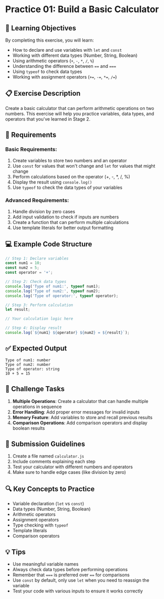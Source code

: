 <!-- markdownlint-disable -->

# Practice 01: Build a Basic Calculator

## 🎯 Learning Objectives

By completing this exercise, you will learn:

- How to declare and use variables with `let` and `const`
- Working with different data types (Number, String, Boolean)
- Using arithmetic operators (`+`, `-`, `*`, `/`, `%`)
- Understanding the difference between `==` and `===`
- Using `typeof` to check data types
- Working with assignment operators (`+=`, `-=`, `*=`, `/=`)

## 📋 Exercise Description

Create a basic calculator that can perform arithmetic operations on two numbers. This exercise will help you practice variables, data types, and operators that you've learned in Stage 2.

## 🔧 Requirements

### Basic Requirements:
1. Create variables to store two numbers and an operator
2. Use `const` for values that won't change and `let` for values that might change
3. Perform calculations based on the operator (+, -, *, /, %)
4. Display the result using `console.log()`
5. Use `typeof` to check the data types of your variables

### Advanced Requirements:
1. Handle division by zero cases
2. Add input validation to check if inputs are numbers
3. Create a function that can perform multiple calculations
4. Use template literals for better output formatting

## 💻 Example Code Structure

```javascript
// Step 1: Declare variables
const num1 = 10;
const num2 = 5;
const operator = '+';

// Step 2: Check data types
console.log('Type of num1:', typeof num1);
console.log('Type of num2:', typeof num2);
console.log('Type of operator:', typeof operator);

// Step 3: Perform calculation
let result;

// Your calculation logic here

// Step 4: Display result
console.log(`${num1} ${operator} ${num2} = ${result}`);
```

## ✅ Expected Output

```
Type of num1: number
Type of num2: number
Type of operator: string
10 + 5 = 15
```

## 🎯 Challenge Tasks

1. **Multiple Operations**: Create a calculator that can handle multiple operations in sequence
2. **Error Handling**: Add proper error messages for invalid inputs
3. **Memory Feature**: Add variables to store and recall previous results
4. **Comparison Operations**: Add comparison operators and display boolean results

## 📝 Submission Guidelines

1. Create a file named `calculator.js`
2. Include comments explaining each step
3. Test your calculator with different numbers and operators
4. Make sure to handle edge cases (like division by zero)

## 🔍 Key Concepts to Practice

- Variable declaration (`let` vs `const`)
- Data types (Number, String, Boolean)
- Arithmetic operators
- Assignment operators
- Type checking with `typeof`
- Template literals
- Comparison operators

## 💡 Tips

- Use meaningful variable names
- Always check data types before performing operations
- Remember that `===` is preferred over `==` for comparisons
- Use `const` by default, only use `let` when you need to reassign the variable
- Test your code with various inputs to ensure it works correctly
